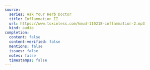 ```yaml
---
source:
  series: Ask Your Herb Doctor
  title: Inflammation II
  url: https://www.toxinless.com/kmud-110218-inflammation-2.mp3
  kind: audio
completion:
  content: false
  content-verified: false
  mentions: false
  issues: false
  notes: false
  timestamps: false
---
```

